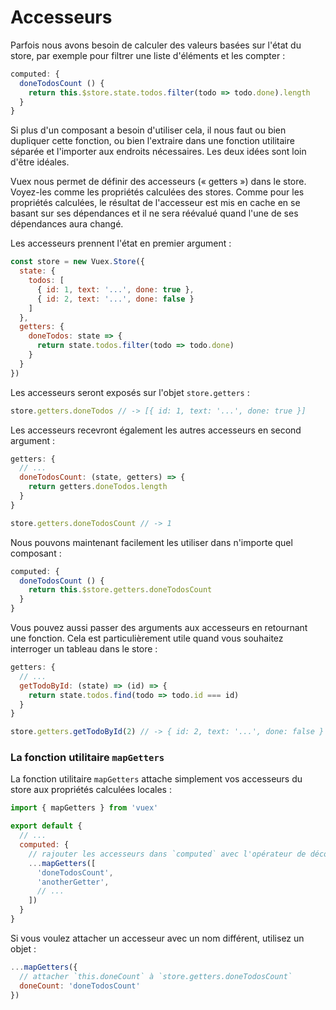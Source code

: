 # Accesseurs

Parfois nous avons besoin de calculer des valeurs basées sur l'état du store, par exemple pour filtrer une liste d'éléments et les compter :

``` js
computed: {
  doneTodosCount () {
    return this.$store.state.todos.filter(todo => todo.done).length
  }
}
```

Si plus d'un composant a besoin d'utiliser cela, il nous faut ou bien dupliquer cette fonction, ou bien l'extraire dans une fonction utilitaire séparée et l'importer aux endroits nécessaires. Les deux idées sont loin d'être idéales.

Vuex nous permet de définir des accesseurs (« getters ») dans le store. Voyez-les comme les propriétés calculées des stores. Comme pour les propriétés calculées, le résultat de l'accesseur est mis en cache en se basant sur ses dépendances et il ne sera réévalué quand l'une de ses dépendances aura changé.

Les accesseurs prennent l'état en premier argument :

``` js
const store = new Vuex.Store({
  state: {
    todos: [
      { id: 1, text: '...', done: true },
      { id: 2, text: '...', done: false }
    ]
  },
  getters: {
    doneTodos: state => {
      return state.todos.filter(todo => todo.done)
    }
  }
})
```

Les accesseurs seront exposés sur l'objet `store.getters` :

``` js
store.getters.doneTodos // -> [{ id: 1, text: '...', done: true }]
```

Les accesseurs recevront également les autres accesseurs en second argument :

``` js
getters: {
  // ...
  doneTodosCount: (state, getters) => {
    return getters.doneTodos.length
  }
}
```

``` js
store.getters.doneTodosCount // -> 1
```

Nous pouvons maintenant facilement les utiliser dans n'importe quel composant :

``` js
computed: {
  doneTodosCount () {
    return this.$store.getters.doneTodosCount
  }
}
```

Vous pouvez aussi passer des arguments aux accesseurs en retournant une fonction. Cela est particulièrement utile quand vous souhaitez interroger un tableau dans le store :

```js
getters: {
  // ...
  getTodoById: (state) => (id) => {
    return state.todos.find(todo => todo.id === id)
  }
}
```

``` js
store.getters.getTodoById(2) // -> { id: 2, text: '...', done: false }
```

### La fonction utilitaire `mapGetters`

La fonction utilitaire `mapGetters` attache simplement vos accesseurs du store aux propriétés calculées locales :

``` js
import { mapGetters } from 'vuex'

export default {
  // ...
  computed: {
    // rajouter les accesseurs dans `computed` avec l'opérateur de décomposition
    ...mapGetters([
      'doneTodosCount',
      'anotherGetter',
      // ...
    ])
  }
}
```

Si vous voulez attacher un accesseur avec un nom différent, utilisez un objet :

``` js
...mapGetters({
  // attacher `this.doneCount` à `store.getters.doneTodosCount`
  doneCount: 'doneTodosCount'
})
```
